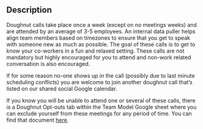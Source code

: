 ## **Description**

Doughnut calls take place once a week (except on no meetings weeks) and are attended by an average of 3-5 employees. An internal data puller helps align team members based on timezones to ensure that you get to speak with someone new as much as possible. The goal of these calls is to get to know your co-workers in a fun and relaxed setting. These calls are not mandatory but highly encouraged for you to attend and non-work related conversation is also encouraged. 

If for some reason no-one shows up in the call (possibly due to last minute scheduling conflicts) you are welcome to join another doughnut call that’s listed on our shared social Google calendar. 

If you know you will be unable to attend one or several of these calls, there is a Doughnut Opt-outs tab within the Team Model Google sheet where you can exclude yourself from these meetings for any period of time. You can find that document [here](https://docs.google.com/spreadsheets/d/1m1Ln8lfcMaUngbEsaQdbz1Dtts4e8HBj9XsMqBwTeXM/edit#gid=1439596851). 